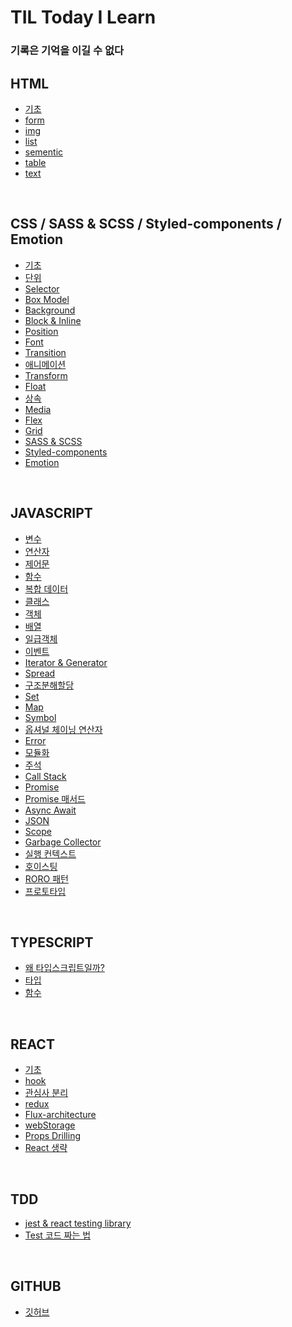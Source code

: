 # TIL Today I Learn

### 기록은 기억을 이길 수 없다

## HTML

- [기초](/HTML/html-basic.md)
- [form](/HTML/form.md)
- [img](/HTML/img.md)
- [list](/HTML/list.md)
- [sementic](/HTML/sementic-tag.md)
- [table](/HTML/table.md)
- [text](/HTML/text.md)

<br />

## CSS / SASS & SCSS / Styled-components / Emotion

- [기초](/CSS/basic.md)
- [단위](/CSS/unit.md)
- [Selector](/CSS/selector.md)
- [Box Model](/CSS/boxModel.md)
- [Background](/CSS/background.md)
- [Block & Inline](/CSS/block_inline.md)
- [Position](/CSS/position.md)
- [Font](/CSS/font.md)
- [Transition](/CSS/transition.md)
- [애니메이션](/CSS/animation.md)
- [Transform](/CSS/transform.md)
- [Float](/CSS/float.md)
- [상속](/CSS/inheritance.md)
- [Media](/CSS/media.md)
- [Flex](/CSS/flex.md)
- [Grid](/CSS/grid.md)
- [SASS & SCSS](/SASS%26SCSS/basic.md)
- [Styled-components](/Styled-components/basic.md)
- [Emotion](/Emotion/basic.md)

<br />

## JAVASCRIPT

- [변수](/JavaScript/variable.md)
- [연산자](/JavaScript/operator.md)
- [제어문](/JavaScript/control.md)
- [함수](/JavaScript/function.md)
- [복합 데이터](/JavaScript/built-in.md)
- [클래스](/JavaScript/class.md)
- [객체](/JavaScript/object.md)
- [배열](/JavaScript/array.md)
- [일급객체](/JavaScript/hof.md)
- [이벤트](/JavaScript/event.md)
- [Iterator & Generator](/JavaScript/iterator.md)
- [Spread](/JavaScript/spread.md)
- [구조분해할당](/JavaScript/destructor.md)
- [Set](/JavaScript/set.md)
- [Map](/JavaScript/map.md)
- [Symbol](/JavaScript/symbol.md)
- [옵셔널 체이닝 연산자](./JavaScript/optional.md)
- [Error](./JavaScript/error.md)
- [모듈화](./JavaScript/module.md)
- [주석](./JavaScript/comments.md)
- [Call Stack](/JavaScript/callstack.md)
- [Promise](/JavaScript/promise.md)
- [Promise 매서드](/JavaScript/promise-methods.md)
- [Async Await](/JavaScript/async-await.md)
- [JSON](/JavaScript/json.md)
- [Scope](/JavaScript/scope.md)
- [Garbage Collector](/JavaScript/garbage.md)
- [실행 컨텍스트](/JavaScript/execution.md)
- [호이스팅](/JavaScript/hoisting.md)
- [RORO 패턴]()
- [프로토타입](/JavaScript/proto.md)

<br />

## TYPESCRIPT

- [왜 타입스크립트일까?](/TYPESCRIPT/basic.md)
- [타입](/TYPESCRIPT/type.md)
- [함수]()

<br />

## REACT

- [기초](/REACT/basic.md)
- [hook](/REACT/hook.md)
- [관심사 분리](/REACT/componanent.md)
- [redux](/REACT/redux.md)
- [Flux-architecture](/REACT/flux-architecture.md)
- [webStorage](/REACT/webStorage.md)
- [Props Drilling](/REACT/props-drilling.md)
- [React 생략](/REACT/remove-import.md)

<br />

## TDD

- [jest & react testing library](/REACT/TDD/jest.md)
- [Test 코드 짜는 법](/REACT/TDD/tdd.md)

<br />

## GITHUB

- [깃허브](/GITHUB/github/md)
